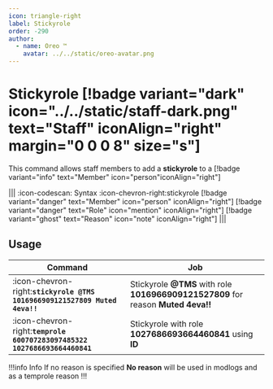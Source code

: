 ```yaml
---
icon: triangle-right
label: Stickyrole
order: -290
author:
  - name: Oreo ™
    avatar: ../../static/oreo-avatar.png
---
```


# Stickyrole [!badge variant="dark" icon="../../static/staff-dark.png" text="Staff" iconAlign="right" margin="0 0 0 8" size="s"]

This command allows staff members to add a **stickyrole** to a [!badge variant="info" text="Member" icon="person"iconAlign="right"]

||| :icon-codescan: Syntax
:icon-chevron-right:stickyrole [!badge variant="danger" text="Member" icon="person" iconAlign="right"] [!badge variant="danger" text="Role" icon="mention" iconAlign="right"] [!badge variant="ghost" text="Reason" icon="note" iconAlign="right"]
|||

## Usage

| Command                                                                    | Job                                                                               |
| -------------------------------------------------------------------------- | --------------------------------------------------------------------------------- |
| :icon-chevron-right:**`stickyrole @TMS 1016966909121527809 Muted 4eva!!`** | Stickyrole **@TMS** with role **1016966909121527809** for reason **Muted 4eva!!** |
| :icon-chevron-right:**`temprole 600707283097485322 1027686693664460841`**  | Stickyrole with role **1027686693664460841** using **ID**                         |

!!!info Info
If no reason is specified **No reason** will be used in modlogs and as a temprole reason
!!!
